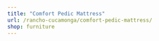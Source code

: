 ```yaml
---
title: "Comfort Pedic Mattress"
url: /rancho-cucamonga/comfort-pedic-mattress/
shop: furniture
---
```

